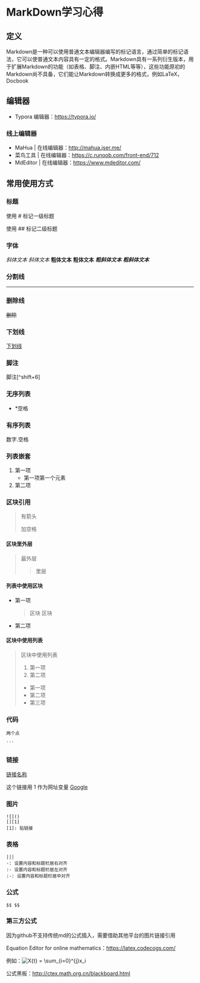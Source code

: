 # MarkDown学习心得

## 定义

Markdown是一种可以使用普通文本编辑器编写的标记语言，通过简单的标记语法，它可以使普通文本内容具有一定的格式。Markdown具有一系列衍生版本，用于扩展Markdown的功能（如表格、脚注、内嵌HTML等等），这些功能原初的Markdown尚不具备，它们能让Markdown转换成更多的格式，例如LaTeX，Docbook

## 编辑器

* Typora 编辑器：https://typora.io/

### 线上编辑器

- MaHua | 在线编辑器：http://mahua.jser.me/
- 菜鸟工具 | 在线编辑器：https://c.runoob.com/front-end/712
- MdEditor | 在线编辑器：https://www.mdeditor.com/

## 常用使用方式

### 标题

使用 # 标记一级标题

使用 ## 标记二级标题

### 字体

*斜体文本*
_斜体文本_
**粗体文本**
__粗体文本__
***粗斜体文本***
___粗斜体文本___

### 分割线

***

### 删除线

~~删除~~

### 下划线

<u>下划线</u>

### 脚注

脚注[^shift+6]

### 无序列表

* *空格

### 有序列表

数字.空格

### 列表嵌套

1. 第一项
   * 第一项第一个元素
2. 第二项

### 区块引用

> 有箭头
>
> 加空格

#### 区块里外层

> 最外层
>
> > 里层

#### 列表中使用区块

* 第一项
    > 区块
    > 区块
    
* 第二项

#### 区块中使用列表

> 区块中使用列表
> 1. 第一项
> 2. 第二项
> + 第一项
> + 第二项
> + 第三项

### 代码

`两个点`

````三个点
```
````

### 链接

[链接名称](链接地址)

这个链接用 1 作为网址变量 [Google][1]

[1]: http://www.google.com/

### 图片

``` 
![]()
[][1]
[1]: 贴链接
```

### 表格

``` 
|||
-: 设置内容和标题栏居右对齐
:- 设置内容和标题栏居左对齐
:-: 设置内容和标题栏居中对齐
```

### 公式

```
$$ $$
```

### 第三方公式

因为github不支持传统md的公式插入，需要借助其他平台的图片链接引用

Equation Editor for online mathematics：https://latex.codecogs.com/

例如：<img src="https://latex.codecogs.com/svg.image?X{t}&space;=&space;&space;\sum_{i=0}^{j}x_i" title="X{t} = \sum_{i=0}^{j}x_i" />

公式黑板：http://ctex.math.org.cn/blackboard.html

